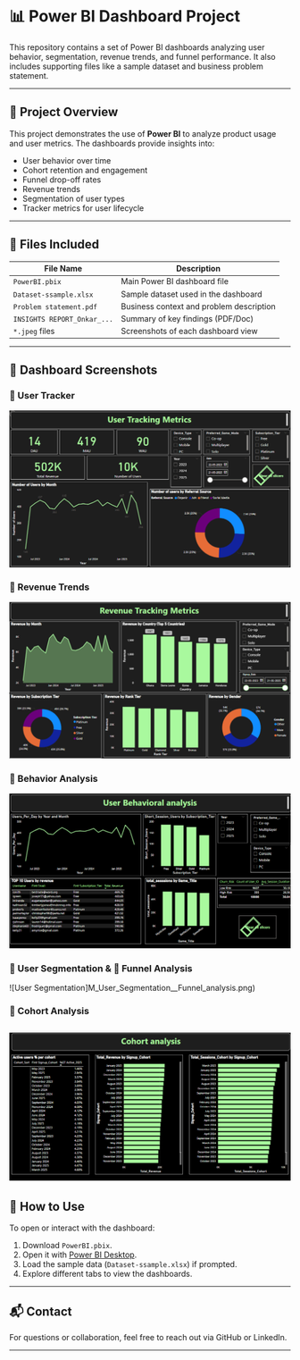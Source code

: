 # 📊 Power BI Dashboard Project

This repository contains a set of Power BI dashboards analyzing user behavior, segmentation, revenue trends, and funnel performance. It also includes supporting files like a sample dataset and business problem statement.

---

## 🧾 Project Overview

This project demonstrates the use of **Power BI** to analyze product usage and user metrics. The dashboards provide insights into:

- User behavior over time
- Cohort retention and engagement
- Funnel drop-off rates
- Revenue trends
- Segmentation of user types
- Tracker metrics for user lifecycle

---

## 📁 Files Included

| File Name                    | Description                                |
|-----------------------------|--------------------------------------------|
| `PowerBI.pbix`              | Main Power BI dashboard file               |
| `Dataset-ssample.xlsx`      | Sample dataset used in the dashboard       |
| `Problem statement.pdf`     | Business context and problem description   |
| `INSIGHTS REPORT_Onkar_...` | Summary of key findings (PDF/Doc)          |
| `*.jpeg` files              | Screenshots of each dashboard view         |

---

## 📸 Dashboard Screenshots

### 📍 User Tracker
![User Tracker](M_User_Tracking_Metrics.png)

### 💸 Revenue Trends
![Revenue Trends](M_Revenue_Tracking_Metrics.png)

### 🧠 Behavior Analysis
![Behavior Analysis](M_User_Behaviour_analysis.png)

### 👥 User Segmentation & 🔻 Funnel Analysis
![User Segmentation]M_User_Segmentation__Funnel_analysis.png)

### 📆 Cohort Analysis
![Cohort Analysis](M_Cohort_analysis.png)
---

## 🧠 How to Use

To open or interact with the dashboard:

1. Download `PowerBI.pbix`.
2. Open it with [Power BI Desktop](https://powerbi.microsoft.com/desktop/).
3. Load the sample data (`Dataset-ssample.xlsx`) if prompted.
4. Explore different tabs to view the dashboards.

---

## 📬 Contact

For questions or collaboration, feel free to reach out via GitHub or LinkedIn.

---
